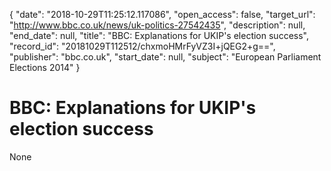 {
  "date": "2018-10-29T11:25:12.117086", 
  "open_access": false, 
  "target_url": "http://www.bbc.co.uk/news/uk-politics-27542435", 
  "description": null, 
  "end_date": null, 
  "title": "BBC:  Explanations for UKIP's election success", 
  "record_id": "20181029T112512/chxmoHMrFyVZ3I+jQEG2+g==", 
  "publisher": "bbc.co.uk", 
  "start_date": null, 
  "subject": "European Parliament Elections 2014"
}

# BBC:  Explanations for UKIP's election success

None